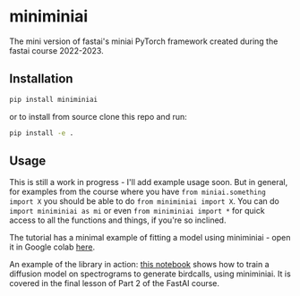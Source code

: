 # miniminiai

The mini version of fastai's miniai PyTorch framework created during the fastai course 2022-2023.

## Installation

```bash
pip install miniminiai
```

or to install from source clone this repo and run:

```bash
pip install -e .
```

## Usage

This is still a work in progress - I'll add example usage soon. But in general, for examples from the course where you have `from miniai.something import X` you should be able to do `from miniminiai import X`. You can do `import miniminiai as mi` or even `from miniminiai import *` for quick access to all the functions and things, if you're so inclined. 

The tutorial has a minimal example of fitting a model using miniminiai - open it in Google colab [here](https://colab.research.google.com/github/johnowhitaker/miniminiai/blob/main/tutorial.ipynb). 

An example of the library in action: [this notebook](https://colab.research.google.com/drive/1b3CeZB2FfRGr5NPYDVvk34hyZFBtgub5?usp=sharing) shows how to train a diffusion model on spectrograms to generate birdcalls, using miniminiai. It is covered in the final lesson of Part 2 of the FastAI course.